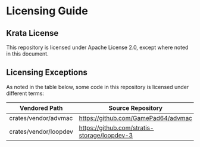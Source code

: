 # Licensing Guide

## Krata License

This repository is licensed under Apache License 2.0, except where noted in this document.

## Licensing Exceptions

As noted in the table below, some code in this repository is licensed under different terms:

| Vendored Path         | Source Repository                            | License  |
| --------------------- | -------------------------------------------- | -------- |
| crates/vendor/advmac  | https://github.com/GamePad64/advmac          | MIT      |
| crates/vendor/loopdev | https://github.com/stratis-storage/loopdev-3 | MIT      |

